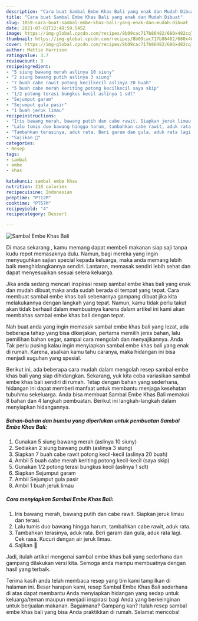 ```yaml
---
description: "Cara buat Sambal Embe Khas Bali yang enak dan Mudah Dibuat"
title: "Cara buat Sambal Embe Khas Bali yang enak dan Mudah Dibuat"
slug: 1059-cara-buat-sambal-embe-khas-bali-yang-enak-dan-mudah-dibuat
date: 2021-07-01T22:48:59.545Z
image: https://img-global.cpcdn.com/recipes/8b09cac717b86482/680x482cq70/sambal-embe-khas-bali-foto-resep-utama.jpg
thumbnail: https://img-global.cpcdn.com/recipes/8b09cac717b86482/680x482cq70/sambal-embe-khas-bali-foto-resep-utama.jpg
cover: https://img-global.cpcdn.com/recipes/8b09cac717b86482/680x482cq70/sambal-embe-khas-bali-foto-resep-utama.jpg
author: Mattie Harrison
ratingvalue: 3.7
reviewcount: 3
recipeingredient:
- "5 siung bawang merah aslinya 10 siuny"
- "2 siung bawang putih aslinya 3 siung"
- "7 buah cabe rawit potong kecilkecil aslinya 20 buah"
- "5 buah cabe merah keriting potong kecilkecil saya skip"
- "1/2 potong terasi bungkus kecil aslinya 1 sdt"
- "Sejumput garam"
- "Sejumput gula pasir"
- "1 buah jeruk limau"
recipeinstructions:
- "Iris bawang merah, bawang putih dan cabe rawit. Siapkan jeruk limau dan terasi."
- "Lalu tumis duo bawang hingga harum, tambahkan cabe rawit, aduk rata."
- "Tambahkan terasinya, aduk rata. Beri garam dan gula, aduk rata lagi. Cek rasa. Kucuri dengan air jeruk limau."
- "Sajikan 💜"
categories:
- Resep
tags:
- sambal
- embe
- khas

katakunci: sambal embe khas 
nutrition: 218 calories
recipecuisine: Indonesian
preptime: "PT12M"
cooktime: "PT57M"
recipeyield: "4"
recipecategory: Dessert

---
```



![Sambal Embe Khas Bali](https://img-global.cpcdn.com/recipes/8b09cac717b86482/680x482cq70/sambal-embe-khas-bali-foto-resep-utama.jpg)

Di masa  sekarang , kamu memang dapat membeli makanan siap saji tanpa kudu repot memasaknya dulu. Namun, bagi mereka yang ingin menyuguhkan sajian special kepada keluarga, maka anda memang lebih baik menghidangkannya sendiri. Lantaran, memasak sendiri lebih sehat dan dapat menyesuaikan sesuai selera keluarga.

Jika anda sedang mencari inspirasi resep sambal embe khas bali yang enak dan mudah dibuat,maka anda sudah berada di tempat yang tepat. Cara membuat sambal embe khas bali  sebenarnya gampang dibuat jika kita melakukannya dengan langkah yang tepat. Namun, kamu tidak perlu takut akan tidak berhasil dalam membuatnya 
karena dalam artikel ini kami akan membahas sambal embe khas bali dengan tepat.  



Nah buat anda yang ingin memasak sambal embe khas bali yang lezat, ada beberapa tahap yang bisa dikerjakan, pertama memilih jenis bahan, lalu pemilihan bahan segar, sampai cara mengolah dan menyajikannya. Anda Tak perlu pusing kalau ingin menyiapkan sambal embe khas bali yang enak di rumah. Karena, asalkan kamu  tahu caranya, maka hidangan ini bisa menjadi suguhan yang spesial.

Berikut ini, ada beberapa cara mudah dalam mengolah resep sambal embe khas bali yang siap dihidangkan. Sekarang, yuk kita coba variasikan sambal embe khas bali sendiri di rumah. Tetap dengan bahan yang sederhana, hidangan ini dapat memberi manfaat untuk membantu menjaga kesehatan tubuhmu sekeluarga. Anda bisa membuat Sambal Embe Khas Bali memakai 8 bahan dan 4 langkah pembuatan. Berikut ini langkah-langkah dalam menyiapkan hidangannya.

<!--inarticleads1-->

##### Bahan-bahan dan bumbu yang diperlukan untuk pembuatan Sambal Embe Khas Bali:

1. Gunakan 5 siung bawang merah (aslinya 10 siuny)
1. Sediakan 2 siung bawang putih (aslinya 3 siung)
1. Siapkan 7 buah cabe rawit potong kecil-kecil (aslinya 20 buah)
1. Ambil 5 buah cabe merah keriting potong kecil-kecil (saya skip)
1. Gunakan 1/2 potong terasi bungkus kecil (aslinya 1 sdt)
1. Siapkan Sejumput garam
1. Ambil Sejumput gula pasir
1. Ambil 1 buah jeruk limau




<!--inarticleads2-->

##### Cara menyiapkan Sambal Embe Khas Bali:

1. Iris bawang merah, bawang putih dan cabe rawit. Siapkan jeruk limau dan terasi.
1. Lalu tumis duo bawang hingga harum, tambahkan cabe rawit, aduk rata.
1. Tambahkan terasinya, aduk rata. Beri garam dan gula, aduk rata lagi. Cek rasa. Kucuri dengan air jeruk limau.
1. Sajikan 💜




Jadi, itulah artikel mengenai  sambal embe khas bali  yang sederhana dan gampang dilakukan versi kita. Semoga anda mampu membuatnya dengan hasil yang terbaik. 

Terima kasih anda telah membaca resep yang tim kami tampilkan di halaman ini. Besar harapan kami, resep  Sambal Embe Khas Bali sederhana di atas dapat membantu Anda menyiapkan hidangan yang sedap untuk keluarga/teman maupun menjadi inspirasi bagi Anda yang berkeinginan untuk berjualan makanan. Bagaimana? Gampang kan? Itulah resep sambal embe khas bali yang bisa Anda praktikkan di rumah. Selamat mencoba!

